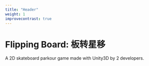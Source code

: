 ```yaml
---
title: "Header"
weight: 1
improvecontrast: true
---
```


# Flipping Board: 板转星移

A 2D skateboard parkour game made with Unity3D by 2 developers.
